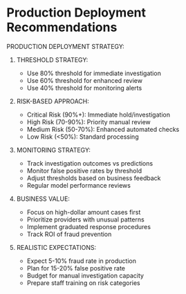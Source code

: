# Production Deployment Recommendations


PRODUCTION DEPLOYMENT STRATEGY:

1. THRESHOLD STRATEGY:
   - Use 80% threshold for immediate investigation
   - Use 60% threshold for enhanced review
   - Use 40% threshold for monitoring alerts

2. RISK-BASED APPROACH:
   - Critical Risk (90%+): Immediate hold/investigation
   - High Risk (70-90%): Priority manual review
   - Medium Risk (50-70%): Enhanced automated checks
   - Low Risk (<50%): Standard processing

3. MONITORING STRATEGY:
   - Track investigation outcomes vs predictions
   - Monitor false positive rates by threshold
   - Adjust thresholds based on business feedback
   - Regular model performance reviews

4. BUSINESS VALUE:
   - Focus on high-dollar amount cases first
   - Prioritize providers with unusual patterns
   - Implement graduated response procedures
   - Track ROI of fraud prevention

5. REALISTIC EXPECTATIONS:
   - Expect 5-10% fraud rate in production
   - Plan for 15-20% false positive rate
   - Budget for manual investigation capacity
   - Prepare staff training on risk categories
